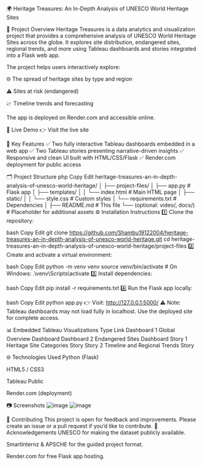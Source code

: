 🌍 Heritage Treasures: An In-Depth Analysis of UNESCO World Heritage Sites


📌 Project Overview
Heritage Treasures is a data analytics and visualization project that provides a comprehensive analysis of UNESCO World Heritage Sites across the globe.
It explores site distribution, endangered sites, regional trends, and more using Tableau dashboards and stories integrated into a Flask web app.

The project helps users interactively explore:

🌐 The spread of heritage sites by type and region

⚠️ Sites at risk (endangered)

📈 Timeline trends and forecasting

The app is deployed on Render.com and accessible online.

🚀 Live Demo
👉 Visit the live site

🎯 Key Features
✅ Two fully interactive Tableau dashboards embedded in a web app
✅ Two Tableau stories presenting narrative-driven insights
✅ Responsive and clean UI built with HTML/CSS/Flask
✅ Render.com deployment for public access

🗂 Project Structure
php
Copy
Edit
heritage-treasures-an-in-depth-analysis-of-unesco-world-heritage/
│
├── project-files/
│   ├── app.py                # Flask app
│   ├── templates/
│   │   └── index.html         # Main HTML page
│   ├── static/
│   │   └── style.css          # Custom styles
│   └── requirements.txt       # Dependencies
│
├── README.md                  # This file
└── (optional: video/, docs/)   # Placeholder for additional assets
⚙️ Installation Instructions
1️⃣ Clone the repository:

bash
Copy
Edit
git clone https://github.com/Shambu19122004/heritage-treasures-an-in-depth-analysis-of-unesco-world-heritage.git
cd heritage-treasures-an-in-depth-analysis-of-unesco-world-heritage/project-files
2️⃣ Create and activate a virtual environment:

bash
Copy
Edit
python -m venv venv
source venv/bin/activate   # On Windows: .\venv\Scripts\activate
3️⃣ Install dependencies:

bash
Copy
Edit
pip install -r requirements.txt
4️⃣ Run the Flask app locally:

bash
Copy
Edit
python app.py
👉 Visit: http://127.0.0.1:5000/
⚠️ Note: Tableau dashboards may not load fully in localhost. Use the deployed site for complete access.

📊 Embedded Tableau Visualizations
Type	Link
Dashboard 1	Global Overview Dashboard
Dashboard 2	Endangered Sites Dashboard
Story 1	Heritage Site Categories Story
Story 2	Timeline and Regional Trends Story

🌐 Technologies Used
Python (Flask)

HTML5 / CSS3

Tableau Public

Render.com (deployment)

📷 Screenshots
![image](https://github.com/user-attachments/assets/e1b56803-2023-4070-b149-5ec246acd2e9)
![image](https://github.com/user-attachments/assets/7b80cbd4-7d33-4678-93bf-1911e9b72ed9)



📌 Contributing
This project is open for feedback and improvements. Please create an issue or a pull request if you’d like to contribute.
🙏 Acknowledgements
UNESCO for making the dataset publicly available.

SmartInternz & APSCHE for the guided project format.

Render.com for free Flask app hosting.



